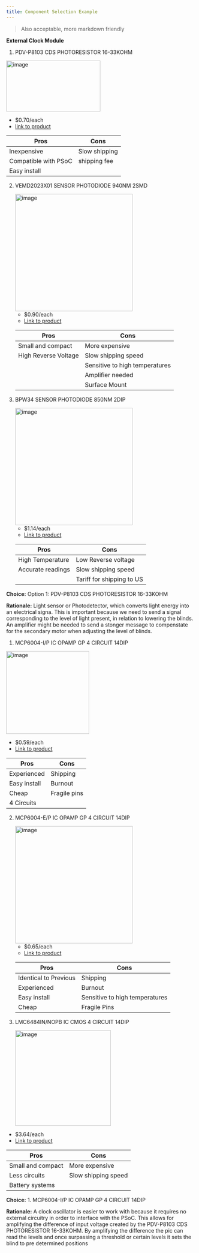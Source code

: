 ```yaml
---
title: Component Selection Example
---
```




> Also acceptable, more markdown friendly

**External Clock Module**

1. PDV-P8103 CDS PHOTORESISTOR 16-33KOHM


  <img width="251" height="136" alt="image" src="https://github.com/user-attachments/assets/62fbd04a-39f2-44e9-9d67-134f88270aad" />

* $0.70/each  
* [link to product](https://www.digikey.com/en/products/detail/advanced-photonix/PDV-P8103/480610)

| Pros                  | Cons               |
|------------------------|--------------------|
| Inexpensive            | Slow shipping      |
| Compatible with PSoC   |       shipping fee |
| Easy install           |                    |


2. VEMD2023X01 SENSOR PHOTODIODE 940NM 2SMD


    <img width="313" height="313" alt="image" src="https://github.com/user-attachments/assets/6389eb30-d382-4122-9df2-ca588d574e19" />


    * $0.90/each
    * [Link to product](https://www.digikey.com/en/products/detail/vishay-semiconductor-opto-division/VEMD2023X01/4075873)

    | Pros                                                              | Cons                |
    | ----------------------------------------------------------------- | ------------------- |
    | Small and compact                                              | More expensive      |
    | High Reverse Voltage                                           | Slow shipping speed |
    |                                                                | Sensitive to high temperatures    |
    |                                                                | Amplifier needed   |
    |                                                                | Surface Mount    |



3. BPW34 SENSOR PHOTODIODE 850NM 2DIP



    <img width="313" height="313" alt="image" src="https://github.com/user-attachments/assets/eb2f617b-c7af-4ef2-a1fd-09d9c7d412a3" />



    * $1.14/each
    * [Link to product](https://www.digikey.com/en/products/detail/ams-osram-usa-inc/BPW34/607274)

    | Pros                                                              | Cons                |
    | ----------------------------------------------------------------- | ------------------- |
    | High Temperature                                               | 	Low Reverse voltage    |
    | Accurate readings                                              | Slow shipping speed    |  
    |                                                                | 	Tariff for shipping to US    |
    



   
**Choice:** Option 1: PDV-P8103 CDS PHOTORESISTOR 16-33KOHM


**Rationale:** Light sensor or Photodetector, which converts light energy into an electrical signa. This is important because we need to send a signal corresponding to the level of light present, in relation to lowering the blinds. An amplifier might be needed to send a stonger message to compenstate for the secondary motor when adjusting the level of blinds.




1. MCP6004-I/P IC OPAMP GP 4 CIRCUIT 14DIP



 <img width="221" height="221" alt="image" src="https://github.com/user-attachments/assets/fe37bf87-7fa8-4837-b103-025e68c92c05" />

* $0.59/each  
* [Link to product](https://www.digikey.com/en/products/detail/microchip-technology/MCP6004-I-P/523060)

| Pros          | Cons          |
|----------------|----------------|
| Experienced    | Shipping       |
| Easy install   | Burnout        |
| Cheap          | Fragile pins   |
| 4 Circuits     |                |
   




2. MCP6004-E/P IC OPAMP GP 4 CIRCUIT 14DIP



    <img width="313" height="313" alt="image" src="https://github.com/user-attachments/assets/35ca0cb8-7a3a-4ecb-9cbe-5bd8432063ee" />



    * $0.65/each
    * [Link to product](https://www.digikey.com/en/products/detail/microchip-technology/MCP6004-E-P/683200)

    | Pros                                                              | Cons                |
    | ----------------------------------------------------------------- | ------------------- |
    | 	Identical to Previous                                              | 	Shipping      |
    | 	Experienced                                | 	Burnout |
    |   Easy install                                | 	Sensitive to high temperatures    |
     |   	Cheap                                  | 	Fragile Pins  |







3. LMC6484IN/NOPB IC CMOS 4 CIRCUIT 14DIP



   <img width="255" height="255" alt="image" src="https://github.com/user-attachments/assets/02fe99d8-6997-441f-b7da-69f2c3fa6668" />

* $3.64/each  
* [Link to product](https://www.digikey.com/en/products/detail/texas-instruments/LMC6484IN-NOPB/164521)

| Pros              | Cons               |
|--------------------|--------------------|
| Small and compact  | More expensive     |
| Less circuits      | Slow shipping speed|
| Battery systems    |                    |
    





   
**Choice:** 1. MCP6004-I/P IC OPAMP GP 4 CIRCUIT 14DIP

**Rationale:** A clock oscillator is easier to work with because it requires no external circuitry in order to interface with the PSoC. This allows for amplifying the difference of input voltage created by the PDV-P8103 CDS PHOTORESISTOR 16-33KOHM. By amplifying the difference the pic can read the levels and once surpassing a threshold or certain levels it sets the blind to pre determined positions 

